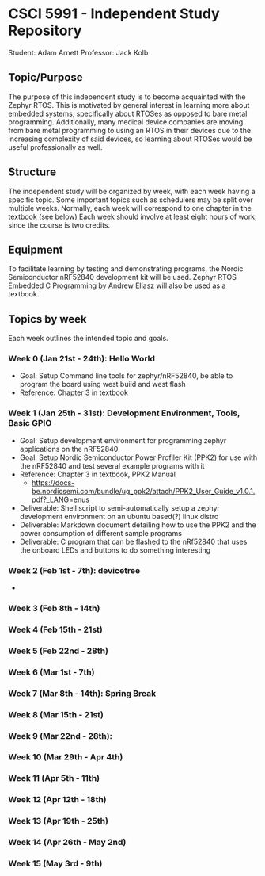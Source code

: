 # CSCI 5991 - Independent Study Repository
Student: Adam Arnett
Professor: Jack Kolb

## Topic/Purpose
The purpose of this independent study is to become acquainted with the Zephyr RTOS. This is motivated by general interest in learning more about embedded systems, specifically about RTOSes as opposed to bare metal programming. Additionally, many medical device companies are moving from bare metal programming to using an RTOS in their devices due to the increasing complexity of said devices, so learning about RTOSes would be useful professionally as well.

## Structure
The independent study will be organized by week, with each week having a specific topic. Some important topics such as schedulers may be split over multiple weeks. Normally, each week will correspond to one chapter in the textbook (see below) Each week should involve at least eight hours of work, since the course is two credits.

## Equipment
To facilitate learning by testing and demonstrating programs, the Nordic Semiconductor nRF52840 development kit will be used. Zephyr RTOS Embedded C Programming by Andrew Eliasz will also be used as a textbook.

## Topics by week
Each week outlines the intended topic and goals.

### Week 0 (Jan 21st - 24th): Hello World
 - Goal: Setup Command line tools for zephyr/nRF52840, be able to program the board using west build and west flash
 - Reference: Chapter 3 in textbook

### Week 1 (Jan 25th - 31st): Development Environment, Tools, Basic GPIO
 - Goal: Setup development environment for programming zephyr applications on the nRF52840
 - Goal: Setup Nordic Semiconductor Power Profiler Kit (PPK2) for use with the nRF52840 and test several example programs with it
 - Reference: Chapter 3 in textbook, PPK2 Manual
   - https://docs-be.nordicsemi.com/bundle/ug_ppk2/attach/PPK2_User_Guide_v1.0.1.pdf?_LANG=enus
 - Deliverable: Shell script to semi-automatically setup a zephyr development environment on an ubuntu based(?) linux distro
 - Deliverable: Markdown document detailing how to use the PPK2 and the power consumption of different sample programs
 - Deliverable: C program that can be flashed to the nRf52840 that uses the onboard LEDs and buttons to do something interesting

### Week 2 (Feb 1st - 7th): devicetree
 - 

### Week 3 (Feb 8th - 14th)

### Week 4 (Feb 15th - 21st)

### Week 5 (Feb 22nd - 28th)

### Week 6 (Mar 1st - 7th)

### Week 7 (Mar 8th - 14th): Spring Break

### Week 8 (Mar 15th - 21st)

### Week 9 (Mar 22nd - 28th):

### Week 10 (Mar 29th - Apr 4th)

### Week 11 (Apr 5th - 11th)

### Week 12 (Apr 12th - 18th)

### Week 13 (Apr 19th - 25th)

### Week 14 (Apr 26th - May 2nd)

### Week 15 (May 3rd - 9th)


